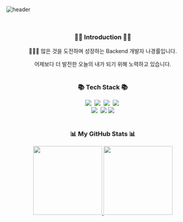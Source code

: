 ![header](https://capsule-render.vercel.app/api?type=waving&color=auto&height=300&section=header&text=Hello,%20I'm%20KyongRyul%20&fontSize=80)

<br>

<h3 align="center"> 🙌🏼 Introduction 🙌🏼 </h3>

<p align="center"> 🧑🏻‍💻 많은 것을 도전하며 성장하는 Backend 개발자 나경률입니다.
<p align="center"> 어제보다 더 발전한 오늘의 내가 되기 위해 노력하고 있습니다.
<br>
<br>
<h3 align="center">📚 Tech Stack 📚</h3> <p align="center">
<img src="https://img.shields.io/badge/Java-007396?style=flat-square&logo=Java&logoColor=white"/></a>&nbsp
<img src="https://img.shields.io/badge/Javascript-ffb13b?style=flat-square&logo=javascript&logoColor=white"/></a>&nbsp 
<img src="https://img.shields.io/badge/Spring-6DB33F?style=flat-square&logo=Spring&logoColor=white"/></a>&nbsp
<img src="https://img.shields.io/badge/SpringBoot-6DB33F?style=flat-square&logo=SpringBoot&logoColor=white"/></a>&nbsp 
<br>
<img src="https://img.shields.io/badge/Mysql-E6B91E?style=flat-square&logo=MySql&logoColor=white"/></a>&nbsp
<img src="https://img.shields.io/badge/html5-E34F26?style=flat-square&logo=html5&logoColor=white"> 
<img src="https://img.shields.io/badge/css-1572B6?style=flat-square&logo=css3&logoColor=white">
<br>
<br>
<h3 align="center">📊 My GitHub Stats 📊 </h3>
<p align="center">
<a href="https://github.com/NaKyongRyul/">
  <img height="180em" src="https://github-readme-stats-eight-theta.vercel.app/api?username=NaKyongRyul&show_icons=true&theme=algolia&include_all_commits=true&count_private=true"/> 
<img height="180em" src="https://github-readme-stats-eight-theta.vercel.app/api/top-langs/?username=NaKyongRyul&layout=compact&langs_count=8&theme=algolia"/>
</a>
</p>
<br>


